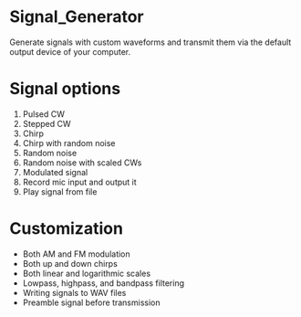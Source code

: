 # Signal_Generator
Generate signals with custom waveforms and transmit them via the default output device of your computer.

# Signal options
1. Pulsed CW
2. Stepped CW
3. Chirp
4. Chirp with random noise
5. Random noise
6. Random noise with scaled CWs
7. Modulated signal
8. Record mic input and output it
9. Play signal from file

# Customization
- Both AM and FM modulation
- Both up and down chirps
- Both linear and logarithmic scales
- Lowpass, highpass, and bandpass filtering
- Writing signals to WAV files
- Preamble signal before transmission
